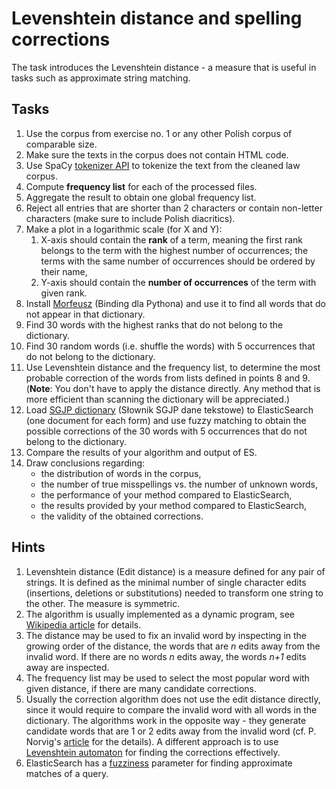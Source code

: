 # Levenshtein distance and spelling corrections

The task introduces the Levenshtein distance - a measure that is useful in tasks such as approximate string matching.

## Tasks

1. Use the corpus from exercise no. 1 or any other Polish corpus of comparable size.
2. Make sure the texts in the corpus does not contain HTML code.
3. Use SpaCy [tokenizer API](https://spacy.io/api/tokenizer) to tokenize the text from the cleaned law corpus.
4. Compute **frequency list** for each of the processed files.
5. Aggregate the result to obtain one global frequency list.
6. Reject all entries that are shorter than 2 characters or contain non-letter characters (make sure to include Polish
   diacritics).
1. Make a plot in a logarithmic scale (for X and Y):
   1. X-axis should contain the **rank** of a term, meaning the first rank belongs to the term with the highest number of
      occurrences; the terms with the same number of occurrences should be ordered by their name,
   2. Y-axis should contain the **number of occurrences** of the term with given rank.
1. Install [Morfeusz](http://morfeusz.sgjp.pl/download/) (Binding dla Pythona) and use it to find all words that do not
   appear in that dictionary.
1. Find 30 words with the highest ranks that do not belong to the dictionary.
1. Find 30 random words (i.e. shuffle the words) with 5 occurrences that do not belong to the dictionary.
1. Use Levenshtein distance and the frequency list, to determine the most probable correction of the words from
   lists defined in points 8 and 9. (**Note**: You don't have to apply the distance directly. Any method that is more efficient than scanning the
   dictionary will be appreciated.)
1. Load [SGJP dictionary](http://morfeusz.sgjp.pl/download/) (Słownik SGJP dane tekstowe) to ElasticSearch (one document for each form) 
   and use fuzzy matching to obtain the possible
   corrections of the 30 words with 5 occurrences that do not belong to the dictionary.
1. Compare the results of your algorithm and output of ES. 
1. Draw conclusions regarding:
   * the distribution of words in the corpus,
   * the number of true misspellings vs. the number of unknown words,
   * the performance of your method compared to ElasticSearch,
   * the results provided by your method compared to ElasticSearch,
   * the validity of the obtained corrections.

## Hints

1. Levenshtein distance (Edit distance) is a measure defined for any pair of strings. It is defined as the minimal
   number of single character edits (insertions, deletions or substitutions) needed to transform one string to the
   other. The measure is symmetric.
1. The algorithm is usually implemented as a dynamic program, see [Wikipedia article](https://en.wikipedia.org/wiki/Levenshtein_distance)
   for details.
1. The distance may be used to fix an invalid word by inspecting in the growing order of the distance, the words
   that are *n* edits away from the invalid word. If there are no words *n* edits away, the words *n+1* edits away
   are inspected.
1. The frequency list may be used to select the most popular word with given distance, if there are many candidate
   corrections.
1. Usually the correction algorithm does not use the edit distance directly, since it would require to compare the
   invalid word with all words in the dictionary. The algorithms work in the opposite way - they generate candidate words
   that are 1 or 2 edits away from the invalid word (cf. P. Norvig's [article](https://norvig.com/spell-correct.html)
   for the details). A different approach is to use [Levenshtein automaton](https://norvig.com/spell-correct.html) for
   finding the corrections effectively.
1. ElasticSearch has a [fuzziness](https://www.elastic.co/guide/en/elasticsearch/reference/current/query-dsl-fuzzy-query.html)
   parameter for finding approximate matches of a query.
